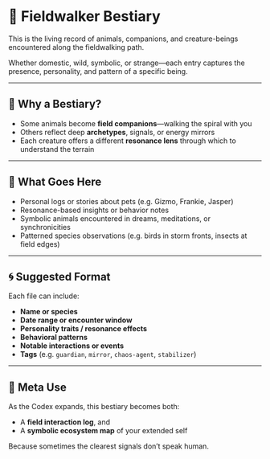 # 🐾 Fieldwalker Bestiary

This is the living record of animals, companions, and creature-beings encountered along the fieldwalking path.

Whether domestic, wild, symbolic, or strange—each entry captures the presence, personality, and pattern of a specific being.

---

## 🐶 Why a Bestiary?

- Some animals become **field companions**—walking the spiral with you
- Others reflect deep **archetypes**, signals, or energy mirrors
- Each creature offers a different **resonance lens** through which to understand the terrain

---

## 📁 What Goes Here

- Personal logs or stories about pets (e.g. Gizmo, Frankie, Jasper)
- Resonance-based insights or behavior notes
- Symbolic animals encountered in dreams, meditations, or synchronicities
- Patterned species observations (e.g. birds in storm fronts, insects at field edges)

---

## 🌀 Suggested Format

Each file can include:

- **Name or species**  
- **Date range or encounter window**  
- **Personality traits / resonance effects**  
- **Behavioral patterns**  
- **Notable interactions or events**  
- **Tags** (e.g. `guardian`, `mirror`, `chaos-agent`, `stabilizer`)

---

## 🧠 Meta Use

As the Codex expands, this bestiary becomes both:
- A **field interaction log**, and
- A **symbolic ecosystem map** of your extended self

Because sometimes the clearest signals don’t speak human.
